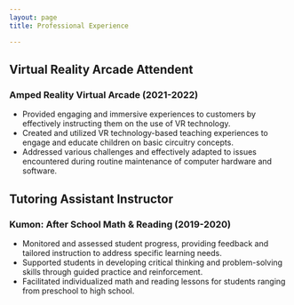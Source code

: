 ```yaml
---
layout: page
title: Professional Experience

---
```



## Virtual Reality Arcade Attendent  
### Amped Reality Virtual Arcade (2021-2022)
- Provided engaging and immersive experiences to customers by effectively instructing them on the use of VR technology.
- Created and utilized VR technology-based teaching experiences to engage and educate children on basic circuitry concepts.
- Addressed various challenges and effectively adapted to issues encountered during routine maintenance of computer hardware and software.



## Tutoring Assistant Instructor
### Kumon: After School Math & Reading (2019-2020)
- Monitored and assessed student progress, providing feedback and tailored instruction to address specific learning needs.
- Supported students in developing critical thinking and problem-solving skills through guided practice and reinforcement.
- Facilitated individualized math and reading lessons for students ranging from preschool to high school.







 

